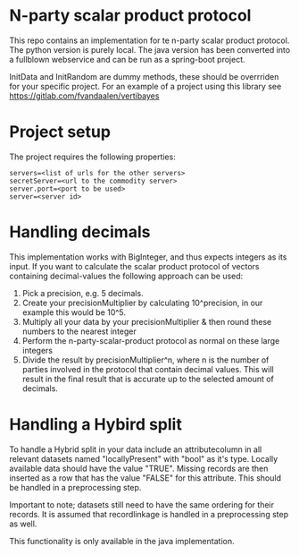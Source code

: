 # N-party scalar product protocol

This repo contains an implementation for te n-party scalar product protocol. 
The python version is purely local. The java version has been converted into a fullblown webservice and can be run as a spring-boot project.

InitData and InitRandom are dummy methods, these should be overrriden for your specific project.
For an example of a project using this library see https://gitlab.com/fvandaalen/vertibayes

# Project setup
The project requires the following properties:
```
servers=<list of urls for the other servers>
secretServer=<url to the commodity server>
server.port=<port to be used>
server=<server id>
```
# Handling decimals
This implementation works with BigInteger, and thus expects integers as its input.
If you want to calculate the scalar product protocol of vectors containing decimal-values the following approach can be used:
1) Pick a precision, e.g. 5 decimals.
2) Create your precisionMultiplier by calculating 10^precision, in our example this would be 10^5. 
3) Multiply all your data by your precisionMultiplier & then round these numbers to the nearest integer
4) Perform the n-party-scalar-product protocol as normal on these large integers
5) Divide the result by precisionMultiplier^n, where n is the number of parties involved in the protocol that contain decimal values. This will 
result in the final result that is accurate up to the selected amount of decimals.

# Handling a Hybird split
To handle a Hybrid split in your data include an attributecolumn in all relevant datasets named "locallyPresent" with "bool" as it's type. Locally available data should have the value "TRUE". Missing records are then inserted as a row that has the value "FALSE" for this attribute. This should be handled in a preprocessing step.

Important to note; datasets still need to have the same ordering for their records. It is assumed that recordlinkage is handled in a preprocessing step as well.

This functionality is only available in the java implementation.